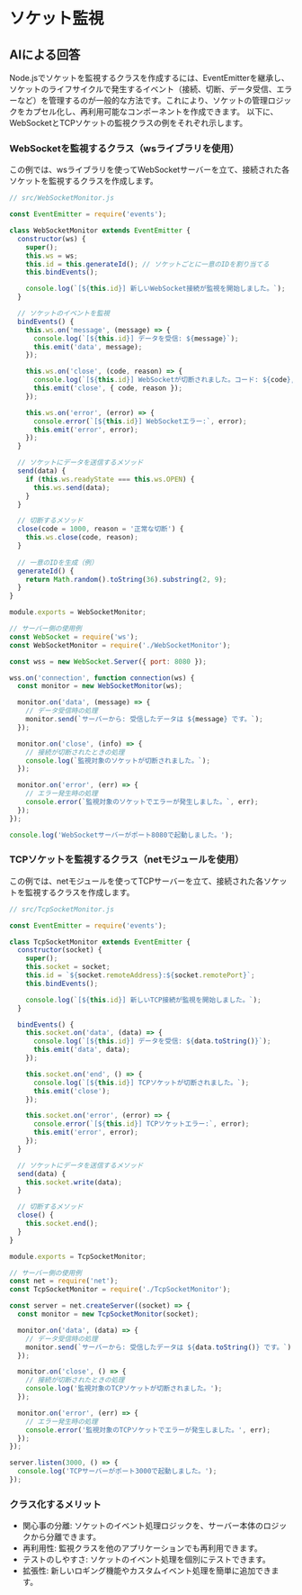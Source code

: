 # ソケット監視

## AIによる回答

Node.jsでソケットを監視するクラスを作成するには、EventEmitterを継承し、ソケットのライフサイクルで発生するイベント（接続、切断、データ受信、エラーなど）を管理するのが一般的な方法です。これにより、ソケットの管理ロジックをカプセル化し、再利用可能なコンポーネントを作成できます。 
以下に、WebSocketとTCPソケットの監視クラスの例をそれぞれ示します。

### WebSocketを監視するクラス（wsライブラリを使用）
この例では、wsライブラリを使ってWebSocketサーバーを立て、接続された各ソケットを監視するクラスを作成します。

``` javascript
// src/WebSocketMonitor.js

const EventEmitter = require('events');

class WebSocketMonitor extends EventEmitter {
  constructor(ws) {
    super();
    this.ws = ws;
    this.id = this.generateId(); // ソケットごとに一意のIDを割り当てる
    this.bindEvents();

    console.log(`[${this.id}] 新しいWebSocket接続が監視を開始しました。`);
  }

  // ソケットのイベントを監視
  bindEvents() {
    this.ws.on('message', (message) => {
      console.log(`[${this.id}] データを受信: ${message}`);
      this.emit('data', message);
    });

    this.ws.on('close', (code, reason) => {
      console.log(`[${this.id}] WebSocketが切断されました。コード: ${code}, 理由: ${reason}`);
      this.emit('close', { code, reason });
    });

    this.ws.on('error', (error) => {
      console.error(`[${this.id}] WebSocketエラー:`, error);
      this.emit('error', error);
    });
  }

  // ソケットにデータを送信するメソッド
  send(data) {
    if (this.ws.readyState === this.ws.OPEN) {
      this.ws.send(data);
    }
  }

  // 切断するメソッド
  close(code = 1000, reason = '正常な切断') {
    this.ws.close(code, reason);
  }
  
  // 一意のIDを生成（例）
  generateId() {
    return Math.random().toString(36).substring(2, 9);
  }
}

module.exports = WebSocketMonitor;

// サーバー側の使用例
const WebSocket = require('ws');
const WebSocketMonitor = require('./WebSocketMonitor');

const wss = new WebSocket.Server({ port: 8080 });

wss.on('connection', function connection(ws) {
  const monitor = new WebSocketMonitor(ws);

  monitor.on('data', (message) => {
    // データ受信時の処理
    monitor.send(`サーバーから: 受信したデータは ${message} です。`);
  });

  monitor.on('close', (info) => {
    // 接続が切断されたときの処理
    console.log(`監視対象のソケットが切断されました。`);
  });

  monitor.on('error', (err) => {
    // エラー発生時の処理
    console.error(`監視対象のソケットでエラーが発生しました。`, err);
  });
});

console.log('WebSocketサーバーがポート8080で起動しました。');
```

### TCPソケットを監視するクラス（netモジュールを使用）
この例では、netモジュールを使ってTCPサーバーを立て、接続された各ソケットを監視するクラスを作成します。

``` javascript
// src/TcpSocketMonitor.js

const EventEmitter = require('events');

class TcpSocketMonitor extends EventEmitter {
  constructor(socket) {
    super();
    this.socket = socket;
    this.id = `${socket.remoteAddress}:${socket.remotePort}`;
    this.bindEvents();

    console.log(`[${this.id}] 新しいTCP接続が監視を開始しました。`);
  }

  bindEvents() {
    this.socket.on('data', (data) => {
      console.log(`[${this.id}] データを受信: ${data.toString()}`);
      this.emit('data', data);
    });

    this.socket.on('end', () => {
      console.log(`[${this.id}] TCPソケットが切断されました。`);
      this.emit('close');
    });

    this.socket.on('error', (error) => {
      console.error(`[${this.id}] TCPソケットエラー:`, error);
      this.emit('error', error);
    });
  }

  // ソケットにデータを送信するメソッド
  send(data) {
    this.socket.write(data);
  }

  // 切断するメソッド
  close() {
    this.socket.end();
  }
}

module.exports = TcpSocketMonitor;

// サーバー側の使用例
const net = require('net');
const TcpSocketMonitor = require('./TcpSocketMonitor');

const server = net.createServer((socket) => {
  const monitor = new TcpSocketMonitor(socket);

  monitor.on('data', (data) => {
    // データ受信時の処理
    monitor.send(`サーバーから: 受信したデータは ${data.toString()} です。`);
  });

  monitor.on('close', () => {
    // 接続が切断されたときの処理
    console.log('監視対象のTCPソケットが切断されました。');
  });

  monitor.on('error', (err) => {
    // エラー発生時の処理
    console.error('監視対象のTCPソケットでエラーが発生しました。', err);
  });
});

server.listen(3000, () => {
  console.log('TCPサーバーがポート3000で起動しました。');
});
```

### クラス化するメリット
- 関心事の分離: ソケットのイベント処理ロジックを、サーバー本体のロジックから分離できます。
- 再利用性: 監視クラスを他のアプリケーションでも再利用できます。
- テストのしやすさ: ソケットのイベント処理を個別にテストできます。
- 拡張性: 新しいロギング機能やカスタムイベント処理を簡単に追加できます。
